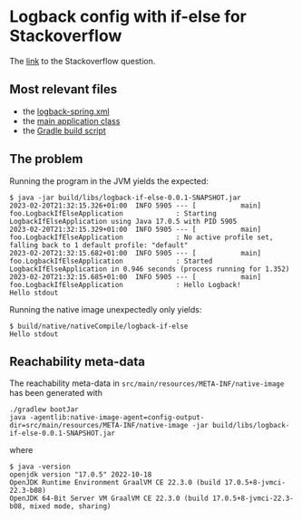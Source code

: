 # Logback config with if-else for Stackoverflow

The [link](https://stackoverflow.com/questions/75514151/spring-boot-native-image-does-not-print-logs-when-logback-is-configured-with-con) to the Stackoverflow question.

## Most relevant files

- the [logback-spring.xml](src/main/resources/logback-spring.xml)
- the [main application class](src/main/java/foo/LogbackIfElseApplication.java)
- the [Gradle build script](build.gradle.kts)

## The problem

Running the program in the JVM yields the expected:

```shell
$ java -jar build/libs/logback-if-else-0.0.1-SNAPSHOT.jar 
2023-02-20T21:32:15.326+01:00  INFO 5905 --- [           main] foo.LogbackIfElseApplication             : Starting LogbackIfElseApplication using Java 17.0.5 with PID 5905
2023-02-20T21:32:15.329+01:00  INFO 5905 --- [           main] foo.LogbackIfElseApplication             : No active profile set, falling back to 1 default profile: "default"
2023-02-20T21:32:15.682+01:00  INFO 5905 --- [           main] foo.LogbackIfElseApplication             : Started LogbackIfElseApplication in 0.946 seconds (process running for 1.352)
2023-02-20T21:32:15.685+01:00  INFO 5905 --- [           main] foo.LogbackIfElseApplication             : Hello Logback!
Hello stdout
```

Running the native image unexpectedly only yields:

```shell
$ build/native/nativeCompile/logback-if-else
Hello stdout
```

## Reachability meta-data

The reachability meta-data in `src/main/resources/META-INF/native-image` has been generated with

```shell
./gradlew bootJar
java -agentlib:native-image-agent=config-output-dir=src/main/resources/META-INF/native-image -jar build/libs/logback-if-else-0.0.1-SNAPSHOT.jar
```

where

```shell
$ java -version
openjdk version "17.0.5" 2022-10-18
OpenJDK Runtime Environment GraalVM CE 22.3.0 (build 17.0.5+8-jvmci-22.3-b08)
OpenJDK 64-Bit Server VM GraalVM CE 22.3.0 (build 17.0.5+8-jvmci-22.3-b08, mixed mode, sharing)
```